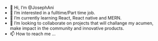 - 👋 Hi, I’m @JosephAni
- 👀 I’m interested in a fulltime/Part time job.
- 🌱 I’m currently learning React, React native and MERN.
- 💞️ I’m looking to collaborate on projects that will challange my acumen, make impact in the community and innovative products.
- 📫 How to reach me ...

<!---
JosephAni/JosephAni is a ✨ special ✨ repository because its `README.md` (this file) appears on your GitHub profile.
You can click the Preview link to take a look at your changes.
--->
